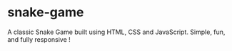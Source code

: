 # snake-game
A classic Snake Game built using HTML, CSS and JavaScript. Simple, fun, and fully responsive !
